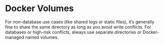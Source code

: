 # Docker Volumes
For non-database use cases (like shared logs or static files), it’s generally fine to share the same directory as long as you avoid write conflicts.
For databases or high-risk conflicts, always use separate directories or Docker-managed named volumes.

